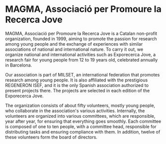 # MAGMA, Associació per Promoure la Recerca Jove

MAGMA, Associació per Promoure la Recerca Jove is a Catalan non-profit organization, founded in 1999, aiming to promote the passion for research among young people and the exchange of experiences with similar associations of national and international nature. To carry it out, we organize national and international activities such as Exporecerca Jove, a research fair for young people from 12 to 19 years old, celebrated annually in Barcelona.

Our association is part of MILSET, an international federation that promotes research among young people. It is also affiliated with the prestigious REGENERON ISEF, and it is the only Spanish association authorized to present projects there. The projects are selected in each edition of the Exporecerca Jove.

The organization consists of about fifty volunteers, mostly young people, who collaborate in the association's various activities. Internally, the volunteers are organized into various committees, which are responsible, year after year, for ensuring that everything goes smoothly. Each committee is composed of one to ten people, with a committee head, responsible for distributing tasks and ensuring compliance with them. In addition, twelve of these volunteers form the board of directors.
